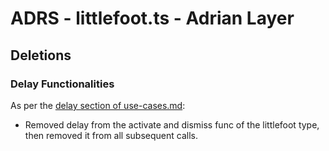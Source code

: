 # ADRS - littlefoot.ts - Adrian Layer

## Deletions

### Delay Functionalities

As per the [delay section of use-cases.md](./use-cases.md):

* Removed delay from the activate and dismiss func of the littlefoot type, then removed it from all subsequent calls.
